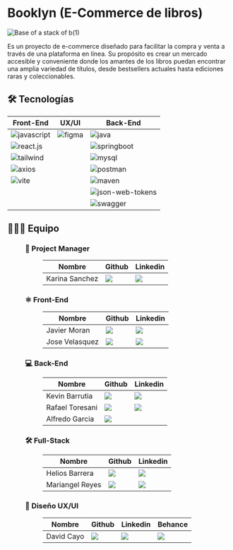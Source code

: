 ﻿# Booklyn (E-Commerce de libros)

![Base of a stack of b(1)](https://github.com/No-Country/c18-46-t-java-react/assets/169822154/9a6aea58-a737-4ad6-b2c8-5e8cf762299e)

Es un proyecto de e-commerce diseñado para facilitar la compra y venta a través de una plataforma en línea. Su propósito es crear un mercado accesible y conveniente donde los amantes de los libros puedan encontrar una amplia variedad de títulos, desde bestsellers actuales hasta ediciones raras y coleccionables.

## 🛠️ Tecnologías

<div>
  <table>
    <thead>
      <tr>
        <th>Front-End</th>
        <th>UX/UI</th>
        <th>Back-End</th>
      </tr>
    </thead>
    <tbody>
      <tr>
        <td>
          <img alt="javascript" src="https://img.shields.io/badge/Javascript-%23F7DF1E?logo=javascript&logoColor=white">
        </td>
        <td>
          <img alt="figma" src="https://img.shields.io/badge/Figma-%23F24E1E?logo=figma&logoColor=white">
        </td>
        <td>
          <img alt="java" src="https://img.shields.io/badge/Java-%23ED8B00.svg?logo=openjdk&logoColor=white">
        </td>
      </tr>
      <tr>
        <td>
          <img alt="react.js" src="https://img.shields.io/badge/React.js-%2361DAFB?logo=react&logoColor=white">
        </td>
        <td></td>
        <td>
        <img alt="springboot" src="https://img.shields.io/badge/Spring_Boot-F2F4F9?logo=spring-boot&logoColor=white">
        </td>
      </tr>
      <tr>
        <td>
          <img alt="tailwind" src="https://img.shields.io/badge/Tailwind-%2306B6D4?logo=tailwind%20css">
        </td>
        <td></td>
        <td>
          <img alt="mysql" src="https://img.shields.io/badge/MySQL-005C84?logo=mysql&logoColor=white">
        </td>
      </tr>
      <tr>
        <td>
          <img alt="axios" src="https://img.shields.io/badge/Axios-%235A29E4?logo=axios&logoColor=white">
        </td>
        <td></td>
        <td>
          <img alt="postman" src="https://img.shields.io/badge/Postman-FF6C37?logo=Postman&logoColor=white">
        </td>
      </tr>
      <tr>
        <td>
        <img alt="vite" src="https://img.shields.io/badge/Vite-%23646CFF?logo=vite&logoColor=white">
        </td>
        <td></td>
        <td>
          <img alt="maven" src="https://img.shields.io/badge/Apache_maven-C71A36?logo=apachemaven&logoColor=white">
        </td>
      </tr>
      <tr>
        <td></td>
        <td></td>
        <td>
          <img alt="json-web-tokens" src="https://img.shields.io/badge/JSON%20Web%20Tokens-%23000000?logo=json%20web%20tokens&logoColor=white">
        </td>
      </tr>
      <tr>
        <td></td>
        <td></td>
        <td>
          <img alt="swagger" src="https://img.shields.io/badge/Swagger-85EA2D?logo=Swagger&logoColor=white">
        </td>
      </tr>
    </tbody>
  </table>
</div>

## 🧑‍🤝‍🧑 Equipo

<div>
  <dl>
  <dd>
    <h3>📝 Project Manager</h3>
    <dl>
      <dd>
        <table>
          <thead>
            <tr>
              <th>Nombre</th>
              <th>Github</th>
              <th>Linkedin</th>
            </tr>
          </thead>
          <tbody>
            <tr>
              <td>Karina Sanchez</td>
              <td>
                <a href="https://github.com/Karinathalie" target="_blank">
                  <img src="https://img.shields.io/badge/github-%23121011.svg?&style=for-the-badge&logo=github&logoColor=white"/>
                </a>
              </td>
              <td>
                <a href="https://www.linkedin.com/in/karinasanchezgamez/" target="_blank">
                  <img src="https://img.shields.io/badge/linkedin-%230A66C2.svg?&style=for-the-badge&logo=linkedin&logoColor=white"/>
                </a>
              </td>
            </tr>
          </tbody>
        </table>
      </dd>
    </dl>
  </dd>
  <dd>
    <h3>⚛️ Front-End</h3>
    <dl>
      <dd>
        <table>
          <thead>
            <tr>
              <th>Nombre</th>
              <th>Github</th>
              <th>Linkedin</th>
            </tr>
          </thead>
          <tbody>
            <tr>
              <td>Javier Moran</td>
              <td>
                <a href="https://github.com/tecnycompu" target="_blank">
                  <img src="https://img.shields.io/badge/github-%23121011.svg?&style=for-the-badge&logo=github&logoColor=white"/>
                </a>
              </td>
              <td>
                <a href="https://www.linkedin.com/in/javier-moran-rodriguez/" target="_blank">
                  <img src="https://img.shields.io/badge/linkedin-%230A66C2.svg?&style=for-the-badge&logo=linkedin&logoColor=white"/>
                </a>
              </td>
            </tr>
            <tr>
              <td>Jose Velasquez</td>
              <td>
                <a href="https://github.com/jdvd01" target="_blank">
                  <img src="https://img.shields.io/badge/github-%23121011.svg?&style=for-the-badge&logo=github&logoColor=white"/>
                </a>
              </td>
              <td>
                <a href="https://www.linkedin.com/in/jdvd01/" target="_blank">
                  <img src="https://img.shields.io/badge/linkedin-%230A66C2.svg?&style=for-the-badge&logo=linkedin&logoColor=white"/>
                </a>
              </td>
            </tr>
          </tbody>
        </table>
      </dd>
    </dl>
  </dd>
  <dd>
    <h3>💻 Back-End</h3>
    <dl>
      <dd>
        <table>
          <thead>
            <tr>
              <th>Nombre</th>
              <th>Github</th>
              <th>Linkedin</th>
            </tr>
          </thead>
          <tbody>
            <tr>
              <td>Kevin Barrutia</td>
              <td>
                <a href="https://github.com/KevinBarrutia" target="_blank">
                  <img src="https://img.shields.io/badge/github-%23121011.svg?&style=for-the-badge&logo=github&logoColor=white"/>
                </a>
              </td>
              <td>
                <a href="https://www.linkedin.com/in/kevin-barrutia-1a42a01aa/" target="_blank">
                  <img src="https://img.shields.io/badge/linkedin-%230A66C2.svg?&style=for-the-badge&logo=linkedin&logoColor=white"/>
                </a>
              </td>
            </tr>
            <tr>
              <td>Rafael Toresani</td>
              <td>
                <a href="https://github.com/RafaToresani" target="_blank">
                  <img src="https://img.shields.io/badge/github-%23121011.svg?&style=for-the-badge&logo=github&logoColor=white"/>
                </a>
              </td>
              <td>
                <a href="https://www.linkedin.com/in/rtoresani/" target="_blank">
                  <img src="https://img.shields.io/badge/linkedin-%230A66C2.svg?&style=for-the-badge&logo=linkedin&logoColor=white"/>
                </a>
              </td>
            </tr>
            <tr>
              <td>Alfredo Garcia</td>
              <td>
                <a href="https://github.com/AlfredDev" target="_blank">
                  <img src="https://img.shields.io/badge/github-%23121011.svg?&style=for-the-badge&logo=github&logoColor=white"/>
                </a>
              </td>
              <td>
                <!-- <a href="" target="_blank">
                  <img src="https://img.shields.io/badge/linkedin-%230A66C2.svg?&style=for-the-badge&logo=linkedin&logoColor=white"/>
                </a> -->
              </td>
            </tr>
          </tbody>
        </table>
      </dd>
    </dl>
  </dd>
  <dd>
    <h3>🛠️ Full-Stack</h3>
    <dl>
      <dd>
        <table>
          <thead>
            <tr>
              <th>Nombre</th>
              <th>Github</th>
              <th>Linkedin</th>
            </tr>
          </thead>
          <tbody>
            <tr>
              <td>Helios Barrera</td>
              <td>
                <a href="https://github.com/quserforgitp" target="_blank">
                  <img src="https://img.shields.io/badge/github-%23121011.svg?&style=for-the-badge&logo=github&logoColor=white"/>
                </a>
              </td>
              <td>
                <a href="https://www.linkedin.com/in/qlessenp/" target="_blank">
                  <img src="https://img.shields.io/badge/linkedin-%230A66C2.svg?&style=for-the-badge&logo=linkedin&logoColor=white"/>
                </a>
              </td>
            </tr>
            <tr>
              <td>Mariangel Reyes</td>
              <td>
                <a href="https://github.com/AngelQReid" target="_blank">
                  <img src="https://img.shields.io/badge/github-%23121011.svg?&style=for-the-badge&logo=github&logoColor=white"/>
                </a>
              </td>
              <td>
                <a href="https://www.linkedin.com/in/mariangel-reyes-960428214" target="_blank">
                  <img src="https://img.shields.io/badge/linkedin-%230A66C2.svg?&style=for-the-badge&logo=linkedin&logoColor=white"/>
                </a>
              </td>
            </tr>
          </tbody>
        </table>
      </dd>
    </dl>
  </dd>
  <dd>
    <h3>🎨 Diseño UX/UI</h3>
    <dl>
      <dd>
        <table>
          <thead>
            <tr>
              <th>Nombre</th>
              <th>Github</th>
              <th>Linkedin</th>
              <th>Behance</th>
            </tr>
          </thead>
          <tbody>
            <tr>
              <td>David Cayo</td>
              <td>
                <a href="https://github.com/davidcayo">
                  <img src="https://img.shields.io/badge/github-%23121011.svg?&style=for-the-badge&logo=github&logoColor=white"/>
                </a>
              </td>
              <td>
                <a href="https://www.linkedin.com/in/davidcayo/">
                  <img src="https://img.shields.io/badge/linkedin-%230A66C2.svg?&style=for-the-badge&logo=linkedin&logoColor=white"/>
                </a>
              </td>
              <td>
                <a href="https://www.behance.net/davidcayo">
                  <img src="https://img.shields.io/badge/behance-%231769FF.svg?&style=for-the-badge&logo=behance&logoColor=white">
                </a>
              </td>
            </tr>
          </tbody>
        </table>
      </dd>
    </dl>
  </dd>
</dl>

</div>
